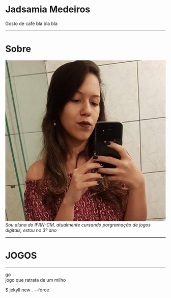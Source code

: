 # Jadsamia Medeiros
Gosto de café bla bla bla

* * *
# Sobre
   ![](minha.jpg) 
 _Sou aluna do IFRN-CM, atualmente cursando porgramação de jogos digitais, estou no 3º ano_

* * *
#  JOGOS
* * *
 go
<br>
jogo que ratrata de um milho
    
 $ jekyll new . --force 
 
  

